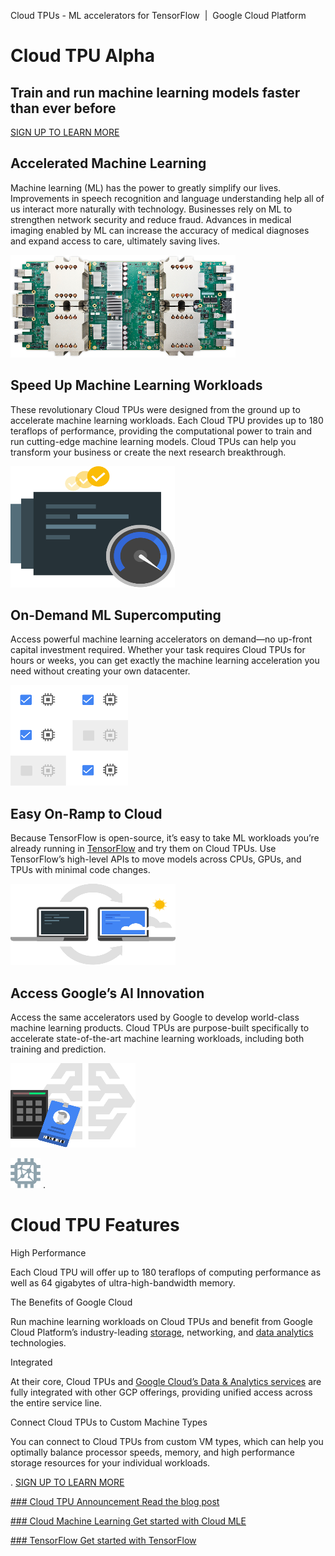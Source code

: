 Cloud TPUs - ML accelerators for TensorFlow  |  Google Cloud Platform

# Cloud TPU Alpha

##  Train and run machine learning models faster than ever before

 [SIGN UP TO LEARN MORE](https://services.google.com/fb/forms/tpusignup/)

##  Accelerated Machine Learning

Machine learning (ML) has the power to greatly simplify our lives. Improvements in speech recognition and language understanding help all of us interact more naturally with technology. Businesses rely on ML to strengthen network security and reduce fraud. Advances in medical imaging enabled by ML can increase the accuracy of medical diagnoses and expand access to care, ultimately saving lives.

 ![](../_resources/41e15e96608215fa7b24604f7e8cf975.png)

##  Speed Up Machine Learning Workloads

These revolutionary Cloud TPUs were designed from the ground up to accelerate machine learning workloads. Each Cloud TPU provides up to 180 teraflops of performance, providing the computational power to train and run cutting-edge machine learning models. Cloud TPUs can help you transform your business or create the next research breakthrough.

 ![](../_resources/c320280164004d889ecfe267e67cfabb.png)

## On-Demand ML Supercomputing

Access powerful machine learning accelerators on demand—no up-front capital investment required. Whether your task requires Cloud TPUs for hours or weeks, you can get exactly the machine learning acceleration you need without creating your own datacenter.

 ![](../_resources/ff7ab3ad03fac300a9df94c77537c0fe.png)

##  Easy On-Ramp to Cloud

Because TensorFlow is open-source, it’s easy to take ML workloads you’re already running in [TensorFlow](https://www.tensorflow.org/) and try them on Cloud TPUs. Use TensorFlow’s high-level APIs to move models across CPUs, GPUs, and TPUs with minimal code changes.

 ![](../_resources/ebb8573f6094bd99ca438fe3932247a6.png)

## Access Google’s AI Innovation

Access the same accelerators used by Google to develop world-class machine learning products. Cloud TPUs are purpose-built specifically to accelerate state-of-the-art machine learning workloads, including both training and prediction.

 ![](../_resources/864579d309a95e3f2fd703e6360b553e.png)

   ![](../_resources/3262eb2883c1a08281ecb7a5f95500e3.png)
.

#  Cloud TPU Features

High Performance

Each Cloud TPU will offer up to 180 teraflops of computing performance as well as 64 gigabytes of ultra-high-bandwidth memory.

The Benefits of Google Cloud

Run machine learning workloads on Cloud TPUs and benefit from Google Cloud Platform’s industry-leading [storage](https://cloud.google.com/storage/), networking, and [data analytics](https://cloud.google.com/products/big-data/) technologies.

Integrated

At their core, Cloud TPUs and [Google Cloud’s Data & Analytics services](https://cloud.google.com/products/big-data/) are fully integrated with other GCP offerings, providing unified access across the entire service line.

Connect Cloud TPUs to Custom Machine Types

You can connect to Cloud TPUs from custom VM types, which can help you optimally balance processor speeds, memory, and high performance storage resources for your individual workloads.

.
 [SIGN UP TO LEARN MORE](https://services.google.com/fb/forms/tpusignup/)

 [ ### Cloud TPU Announcement    Read the blog post](https://www.blog.google/topics/google-cloud/google-cloud-offer-tpus-machine-learning/)

 [ ### Cloud Machine Learning    Get started with Cloud MLE](https://cloud.google.com/ml-engine/)

 [ ### TensorFlow    Get started with TensorFlow](https://www.tensorflow.org/)